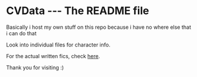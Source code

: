 # CVData --- The README file
Basically i host my own stuff on this repo because i have no where else that i can do that

Look into individual files for character info.

For the actual written fics, check [here](a2chives.carrd.co).

Thank you for visiting :)
